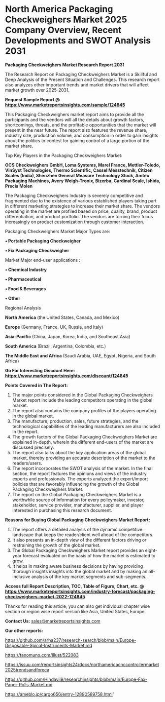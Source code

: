 # North America Packaging Checkweighers Market 2025 Company Overview, Recent Developments and SWOT Analysis 2031

<strong>Packaging Checkweighers Market Research Report 2031</strong>

The Research Report on Packaging Checkweighers Market is a Skillful and Deep Analysis of the Present Situation and Challenges. This research report also analyzes other important trends and market drivers that will affect market growth over 2025-2031.

<strong>Request Sample Report @ <a href=https://www.marketreportsinsights.com/sample/124845>https://www.marketreportsinsights.com/sample/124845</a></strong>

This Packaging Checkweighers market report aims to provide all the participants and the vendors will all the details about growth factors, shortcomings, threats, and the profitable opportunities that the market will present in the near future. The report also features the revenue share, industry size, production volume, and consumption in order to gain insights about the politics to contest for gaining control of a large portion of the market share.

Top Key Players in the Packaging Checkweighers Market:

<strong>OCS Checkweighers GmbH, Loma Systems, Marel France, Mettler-Toledo, VinSyst Technologies, Thermo Scientific, Cassel Messtechnik, Citizen Scales (India), Shenzhen General Measure Technology Stock, Amtec Packaging Machines, Avery Weigh-Tronix, Bizerba, Cardinal Scale, Ishida, Precia Molen</strong>

The Packaging Checkweighers Industry is severely competitive and fragmented due to the existence of various established players taking part in different marketing strategies to increase their market share. The vendors operating in the market are profiled based on price, quality, brand, product differentiation, and product portfolio. The vendors are turning their focus increasingly on product customization through customer interaction.

Packaging Checkweighers Market Major Types are:

<strong>• Portable Packaging Checkweigher

• Fix Packaging Checkweigher</strong>

Market Major end-user applications :

<strong>• Chemical Industry

• Pharmaceutical

• Food & Beverages

• Other</strong>

Regional Analysis

</u><strong><b>North America</b></strong> (the United States, Canada, and Mexico)

<strong><b>Europe </b></strong>(Germany, France, UK, Russia, and Italy)

<strong><b>Asia-Pacific</b></strong> (China, Japan, Korea, India, and Southeast Asia)

<strong><b>South America</b></strong> (Brazil, Argentina, Colombia, etc.)

<strong><b>The Middle East and Africa</b></strong> (Saudi Arabia, UAE, Egypt, Nigeria, and South Africa)

<strong>Go For Interesting Discount Here: <a href=https://www.marketreportsinsights.com/discount/124845>https://www.marketreportsinsights.com/discount/124845</a></strong>

<strong>Points Covered in The Report:</strong>
<ol>
  <li>The major points considered in the Global Packaging Checkweighers Market report include the leading competitors operating in the global market.</li>
  <li>The report also contains the company profiles of the players operating in the global market.</li>
  <li>The manufacture, production, sales, future strategies, and the technological capabilities of the leading manufacturers are also included in the report.</li>
  <li>The growth factors of the Global Packaging Checkweighers Market are explained in-depth, wherein the different end-users of the market are discussed precisely.</li>
  <li>The report also talks about the key application areas of the global market, thereby providing an accurate description of the market to the readers/users.</li>
  <li>The report incorporates the SWOT analysis of the market. In the final section, the report features the opinions and views of the industry experts and professionals. The experts analyzed the export/import policies that are favorably influencing the growth of the Global Packaging Checkweighers Market.</li>
  <li>The report on the Global Packaging Checkweighers Market is a worthwhile source of information for every policymaker, investor, stakeholder, service provider, manufacturer, supplier, and player interested in purchasing this research document.</li>
</ol>
<strong>Reasons for Buying Global Packaging Checkweighers Market Report:</strong>

<ol>
  <li>The report offers a detailed analysis of the dynamic competitive landscape that keeps the reader/client well ahead of the competitors.</li>
  <li>It also presents an in-depth view of the different factors driving or restraining the growth of the global market.</li>
  <li>The Global Packaging Checkweighers Market report provides an eight-year forecast evaluated on the basis of how the market is estimated to grow.</li>
  <li>It helps in making aware business decisions by having providing thorough insights insights into the global market and by making an all-inclusive analysis of the key market segments and sub-segments.</li>
</ol>
<strong>Access full Report Description, TOC, Table of Figure, Chart, etc. @ <a href=https://www.marketreportsinsights.com/industry-forecast/packaging-checkweighers-market-2022-124845>https://www.marketreportsinsights.com/industry-forecast/packaging-checkweighers-market-2022-124845</a></strong>


Thanks for reading this article; you can also get individual chapter wise section or region wise report version like Asia, United States, Europe.

<strong>Contact Us:</strong>
sales@marketreportsinsights.com

<strong>Our other reports:</strong>

<a href=https://github.com/arha237/research-search/blob/main/Europe-Disposable-Spinal-Instruments-Market.md>https://github.com/arha237/research-search/blob/main/Europe-Disposable-Spinal-Instruments-Market.md</a>

<a href=https://tanomuno.com/illust/522083>https://tanomuno.com/illust/522083</a>

<a href=https://issuu.com/reportsinsights24/docs/northamericacnccontrollermarket2025trendsandforeca>https://issuu.com/reportsinsights24/docs/northamericacnccontrollermarket2025trendsandforeca</a>

<a href=https://github.com/Hindavii9/researchinsights/blob/main/Europe-Fax-Paper-Rolls-Market.md>https://github.com/Hindavii9/researchinsights/blob/main/Europe-Fax-Paper-Rolls-Market.md</a>

<a href=https://ameblo.jp/cargo656/entry-12890589758.html>https://ameblo.jp/cargo656/entry-12890589758.html</a>"
